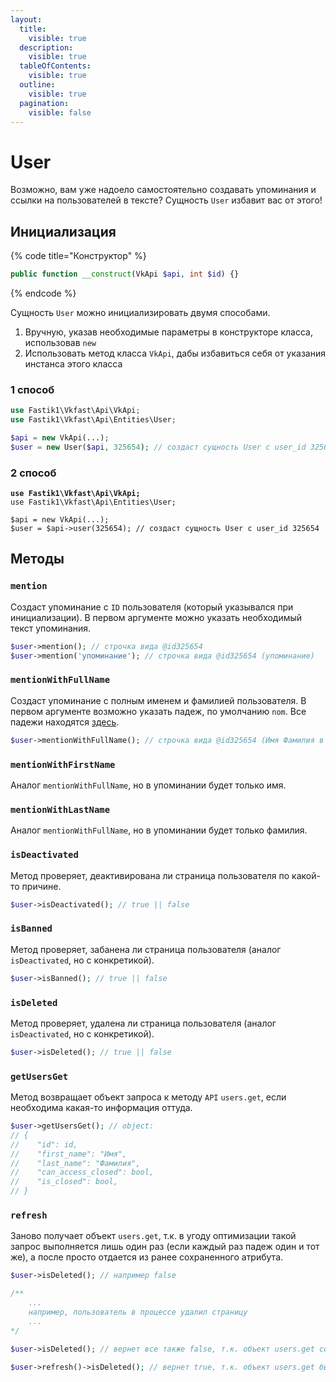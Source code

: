 ```yaml
---
layout:
  title:
    visible: true
  description:
    visible: true
  tableOfContents:
    visible: true
  outline:
    visible: true
  pagination:
    visible: false
---
```


# User

Возможно, вам уже надоело самостоятельно создавать упоминания и ссылки на пользователей в тексте? Сущность `User` избавит вас от этого!

## Инициализация

{% code title="Конструктор" %}
```php
public function __construct(VkApi $api, int $id) {}
```
{% endcode %}

Сущность `User` можно инициализировать двумя способами.

1. Вручную, указав необходимые параметры в конструкторе класса, использовав `new`
2. Использовать метод класса `VkApi`, дабы избавиться себя от указания инстанса этого класса

### 1 способ

```php
use Fastik1\Vkfast\Api\VkApi;
use Fastik1\Vkfast\Api\Entities\User;

$api = new VkApi(...);
$user = new User($api, 325654); // создаст сущность User с user_id 325654
```

### 2 способ

<pre class="language-php"><code class="lang-php"><strong>use Fastik1\Vkfast\Api\VkApi;
</strong>use Fastik1\Vkfast\Api\Entities\User;

$api = new VkApi(...);
$user = $api->user(325654); // создаст сущность User с user_id 325654
</code></pre>

## Методы

### `mention`

Создаст упоминание с `ID` пользователя (который указывался при инициализации). В первом аргументе можно указать необходимый текст упоминания.

```php
$user->mention(); // строчка вида @id325654
$user->mention('упоминание'); // строчка вида @id325654 (упоминание)
```

### `mentionWithFullName`

Создаст упоминание с полным именем и фамилией пользователя. В первом аргументе возможно указать падеж, по умолчанию `nom`. Все падежи находятся [здесь](https://dev.vk.com/method/users.get).

```php
$user->mentionWithFullName(); // строчка вида @id325654 (Имя Фамилия в род. падеже)
```

### `mentionWithFirstName`

Аналог `mentionWithFullName`, но в упоминании будет только имя.

### `mentionWithLastName`

Аналог `mentionWithFullName`, но в упоминании будет только фамилия.

### `isDeactivated`

Метод проверяет, деактивирована ли страница пользователя по какой-то причине.

```php
$user->isDeactivated(); // true || false
```

### `isBanned`

Метод проверяет, забанена ли страница пользователя (аналог `isDeactivated`, но с конкретикой).

```php
$user->isBanned(); // true || false
```

### `isDeleted`

Метод проверяет, удалена ли страница пользователя (аналог `isDeactivated`, но с конкретикой).

```php
$user->isDeleted(); // true || false
```

### `getUsersGet`

Метод возвращает объект запроса к методу `API` `users.get`, если необходима какая-то информация оттуда.

```php
$user->getUsersGet(); // object:
// {
//    "id": id,
//    "first_name": "Имя",
//    "last_name": "Фамилия",
//    "can_access_closed": bool,
//    "is_closed": bool,
// }
```

### `refresh`

Заново получает объект `users.get`, т.к. в угоду оптимизации такой запрос выполняется лишь один раз (если каждый раз падеж один и тот же), а после просто отдается из ранее сохраненного атрибута.

```php
$user->isDeleted(); // например false

/**
    ...
    например, пользователь в процессе удалил страницу
    ...
*/

$user->isDeleted(); // вернет все также false, т.к. объект users.get сохранен в "кэше"

$user->refresh()->isDeleted(); // вернет true, т.к. объект users.get был заново получен
```
